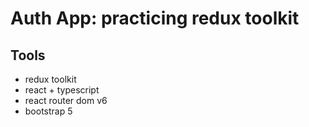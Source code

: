 # Auth App: practicing redux toolkit

## Tools

- redux toolkit
- react + typescript
- react router dom v6
- bootstrap 5